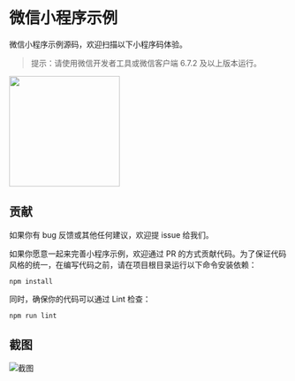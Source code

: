 # 微信小程序示例
微信小程序示例源码，欢迎扫描以下小程序码体验。

> 提示：请使用微信开发者工具或微信客户端 6.7.2 及以上版本运行。

<img width="200" src="https://developers.weixin.qq.com/miniprogram/dev/image/demo.jpg">

## 贡献
如果你有 bug 反馈或其他任何建议，欢迎提 issue 给我们。

如果你愿意一起来完善小程序示例，欢迎通过 PR 的方式贡献代码。为了保证代码风格的统一，在编写代码之前，请在项目根目录运行以下命令安装依赖：

```
npm install
```
同时，确保你的代码可以通过 Lint 检查：
```
npm run lint
```

## 截图

![截图](https://developers.weixin.qq.com/miniprogram/dev/image/demo.png?t=18091218)
